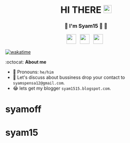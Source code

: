 <div align="center">
  <h1> HI THERE <img src="https://media.giphy.com/media/hvRJCLFzcasrR4ia7z/giphy.gif" width="25px"></h1>
</div>

<div align="center">
<h3> 👱 I'm Syam15 🏹 👱 </h3>
</div>
<p align='center'>
<a href="https://www.linkedin.com/in/lalu-muhammad-syamsul-hadi-223003154/"><img height="30" src="https://raw.githubusercontent.com/trinwin/trinwin/master/icons/linkedin.png?raw=true"></a>&nbsp;&nbsp;
<a href="https://www.instagram.com/syam_5011"><img height="30" src="https://raw.githubusercontent.com/trinwin/trinwin/master/icons/instagram.png?raw=true"></a>&nbsp;&nbsp;
<a href="http://syam1515.blogspot.com/"><img height="30" src="https://raw.githubusercontent.com/trinwin/trinwin/master/icons/coffee.jpg?raw=true"></a>&nbsp;&nbsp;


[![wakatime](https://wakatime.com/badge/user/018b42a0-1de3-4665-8d51-306605e0749e.svg)](https://wakatime.com/@syam15)

:octocat: **About me** 

- 👱 Pronouns: `he/him`
- 🤔 Let's discuss about bussiness drop your contact to `syamspensa12@gmail.com`.
- 😂 lets get my blogger `syam1515.blogspot.com`.
# syamoff
# syam15
